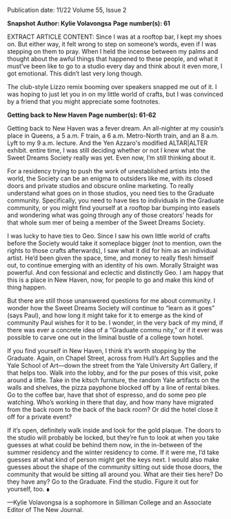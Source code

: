 Publication date: 11/22
Volume 55, Issue 2

**Snapshot**
**Author: Kylie Volavongsa**
**Page number(s): 61**

EXTRACT ARTICLE CONTENT:
Since I was at a rooftop bar, I kept 
my shoes on. But either way, it felt wrong 
to step on someone’s words, even if I 
was stepping on them to pray. When I 
held the incense between my palms and 
thought about the awful things that 
happened to these people, and what 
it must’ve been like to go to a studio 
every day and think about it even more, 
I got emotional. This didn’t last very
long though.

The club-style Lizzo remix booming 
over speakers snapped me out of it. 
I was hoping to just let you in on
my little world of crafts, but I was
convinced by a friend that you
might appreciate some footnotes.


**Getting back to New Haven**
**Page number(s): 61-62**

Getting back to New Haven was a 
fever dream. An all-nighter at my 
cousin’s place in Queens, a 5 a.m. F train, 
a 6 a.m. Metro-North train, and an 8 
a.m. Lyft to my 9 a.m. lecture. And the 
Yen Azzaro's modified ALTAR|ALTER exhibit.
entire time, I was still deciding whether 
or not I knew what the Sweet Dreams 
Society really was yet. Even now, I’m still 
thinking about it.

For a residency trying to push the 
work of unestablished artists into the 
world, the Society can be an enigma to 
outsiders like me, with its closed doors 
and private studios and obscure online 
marketing. To really understand what 
goes on in those studios, you need ties 
to the Graduate community. Specifically, 
you need to have ties to individuals 
in the Graduate community, or you 
might find yourself at a rooftop bar 
bumping into easels and wondering 
what was going through any of those 
creators’ heads for that whole sum­
mer of being a member of the Sweet
Dreams Society.

I was lucky to have ties to Geo. Since 
I saw his own little world of crafts before 
the Society would take it someplace 
bigger (not to mention, own the rights 
to those crafts afterwards), I saw what it 
did for him as an individual artist. He’d 
been given the space, time, and money 
to really flesh himself out, to continue 
emerging with an identity of his own. 
Morally Straight was powerful. And con­
fessional and eclectic and distinctly Geo. 
I am happy that this is a place in New 
Haven, now, for people to go and make 
this kind of thing happen. 

But there are still those unanswered 
questions for me about community. I 
wonder how the Sweet Dreams Society 
will continue to “learn as it goes” (says 
Paul), and how long it might take for 
it to emerge as the kind of community 
Paul wishes for it to be. I wonder, in the 
very back of my mind, if there was ever 
a concrete idea of a “Graduate commu­
nity,” or if it ever was possible to carve 
one out in the liminal bustle of a college 
town hotel.

If you find yourself in New Haven, I 
think it’s worth stopping by the Graduate. 
Again, on Chapel Street, across from 
Hull’s Art Supplies and the Yale School 
of Art—down the street from the Yale 
University Art Gallery, if that helps too. 
Walk into the lobby, and for the pur­
poses of this visit, poke around a little. 
Take in the kitsch furniture, the random 
Yale artifacts on the walls and shelves, 
the pizza payphone blocked off by a line 
of rental bikes. Go to the coffee bar, have 
that shot of espresso, and do some peo­
ple watching. Who’s working in there 
that day, and how many have migrated 
from the back room to the back of the 
back room? Or did the hotel close it off 
for a private event? 

If it’s open, definitely walk inside 
and look for the gold plaque. The doors 
to the studio will probably be locked, 
but they’re fun to look at when you take 
guesses at what could be behind them 
now, in the in-between of the summer 
residency and the winter residency to 
come. If it were me, I’d take guesses at 
what kind of person might get the keys 
next. I would also make guesses about 
the shape of the community sitting out­
side those doors, the community that 
would be sitting all around you. What 
are their ties here? Do they have any? 
Go to the Graduate. Find the studio. 
Figure it out for yourself, too. ∎


—Kylie Volavongsa is a sophomore
in Silliman College and an
Associate Editor of The New Journal.